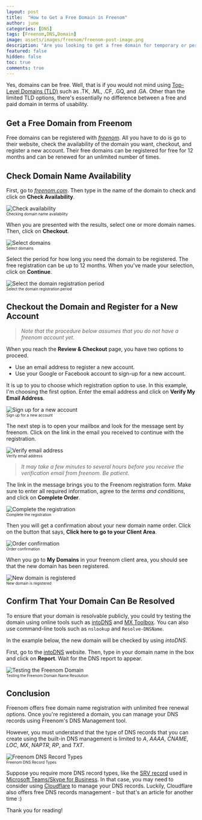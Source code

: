 ```yaml
---
layout: post
title:  "How to Get a Free Domain in Freenom"
author: june
categories: [DNS]
tags: [Freenom,DNS,Domain]
image: assets/images/freenom/freenom-post-image.png
description: "Are you looking to get a free domain for temporary or permanent use? Then you should consider Freenom. Let me show you how!"
featured: false
hidden: false
toc: true
comments: true
---
```


Yes, domains can be free. Well, that is if you would not mind using [Top-Level Domains (TLD)](https://www.namecheap.com/domains/what-is-a-tld-definition/) such as .TK, .ML, .CF, .GQ, and .GA. Other than the limited TLD options, there's essentially no difference between a free and paid domain in terms of usability.

## Get a Free Domain from Freenom

Free domains can be registered with *[freenom](https://www.freenom.com/)*. All you have to do is go to their website, check the availability of the domain you want, checkout, and register a new account. Their free domains can be registered for free for 12 months and can be renewed for an unlimited number of times.

## Check Domain Name Availability

First, go to *[freenom.com](https://www.freenom.com/)*. Then type in the name of the domain to check and click on **Check Availability**.

![Check availability](/assets/images/freenom/freenom001.png)<br/><font size="1">Checking domain name availability</font>

When you are presented with the results, select one or more domain names. Then, click on **Checkout**.

![Select domains](/assets/images/freenom/freenom002.png)<br/><font size="1">Select domains</font>

Select the period for how long you need the domain to be registered. The free registration can be up to 12 months. When you've made your selection, click on **Continue**.

![Select the domain registration period](/assets/images/freenom/freenom003.png)<br/><font size="1">Select the domain registration period</font>

## Checkout the Domain and Register for a New Account

>*Note that the procedure below assumes that you do not have a freenom account yet.*

When you reach the **Review & Checkout** page, you have two options to proceed.
- Use an email address to register a new account.
- Use your Google or Facebook account to sign-up for a new account.

It is up to you to choose which registration option to use. In this example, I'm choosing the first option. Enter the email address and click on **Verify My Email Address**.

![Sign up for a new account](/assets/images/freenom/freenom004.png)<br/><font size="1">Sign up for a new account</font>

The next step is to open your mailbox and look for the message sent by freenom. Click on the link in the email you received to continue with the registration.

![Verify email address](/assets/images/freenom/freenom005.png)<br/><font size="1">Verify email address</font>

>*It may take a few minutes to several hours before you receive the verification email from freenom. Be patient.*

The link in the message brings you to the Freenom registration form. Make sure to enter all required information, agree to the *terms and conditions*, and click on **Complete Order**.

![Complete the registration](/assets/images/freenom/freenom006.png)<br/><font size="1">Complete the registration</font>

Then you will get a confirmation about your new domain name order. Click on the button that says, **Click here to go to your Client Area**.

![Order confirmation](/assets/images/freenom/freenom007.png)<br/><font size="1">Order confirmation</font>

When you go to **My Domains** in your freenom client area, you should see that the new domain has been registered.

![New domain is registered](/assets/images/freenom/freenom008.png)<br/><font size="1">New domain is registered</font>

## Confirm That Your Domain Can Be Resolved

To ensure that your domain is resolvable publicly, you could try testing the domain using online tools such as [intoDNS](https://intodns.com/) and [MX Toolbox](https://mxtoolbox.com/DnsLookup.aspx). You can also use command-line tools such as `nslookup` and `Resolve-DNSName`.

In the example below, the new domain will be checked by using *intoDNS*.

First, go to the [intoDNS](https://intodns.com/) website. Then, type in your domain name in the box and click on **Report**. Wait for the DNS report to appear.

![Testing the Freenom Domain](/assets/images/freenom/freenom009.png)<br/><font size="1">Testing the Freenom Domain Name Resolution</font>

## Conclusion

Freenom offers free domain name registration with unlimited free renewal options. Once you're registered a domain, you can manage your DNS records using Freenom's DNS Management tool.

However, you must understand that the type of DNS records that you can create using the built-in DNS management is limited to *A*, *AAAA*, *CNAME*, *LOC*, *MX*, *NAPTR*, *RP*, and *TXT*.

![Freenom DNS Record Types](/assets/images/freenom/freenom010.png)<br/><font size="1">Freenom DNS Record Types</font>

Suppose you require more DNS record types, like the [SRV record](https://www.pair.com/support/kb/what-is-an-srv-record/) used in [Microsoft Teams/Skype for Business](https://docs.microsoft.com/en-us/microsoft-365/admin/get-help-with-domains/create-dns-records-at-any-dns-hosting-provider?view=o365-worldwide#add-srv-records-for-communications-services-teams-skype-for-business). In that case, you may need to consider using [Cloudflare](https://www.cloudflare.com/) to manage your DNS records. Luckily, Cloudflare also offers free DNS records management - but that's an article for another time :)

Thank you for reading!